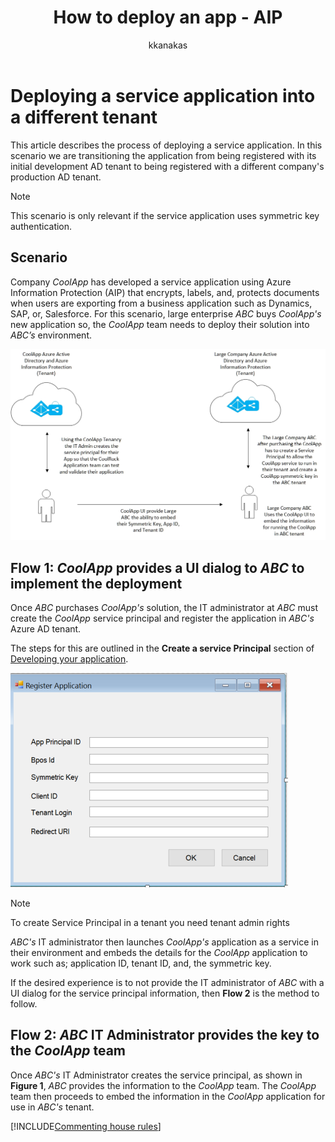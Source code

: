﻿---
# required metadata

title: How to deploy an app - AIP
description: This article describes the process of deploying a service application into a different tenant than the one it was originally developed with.
keywords:
author: kkanakas
ms.author: kartikk
manager: mbaldwin
ms.date: 02/27/2017
ms.topic: article
ms.prod:
ms.service: information-protection
ms.technology: techgroup-identity
ms.assetid: 34dc6d6f-cfe4-4848-9b11-8d90c4b38ef7
# optional metadata

#ROBOTS:
audience: developer
#ms.devlang:
ms.reviewer: kartikk
ms.suite: ems
#ms.tgt_pltfrm:
#ms.custom:

---

# Deploying a service application into a different tenant

This article describes the process of deploying a service application. In this scenario we are transitioning the application from being registered with its initial development AD tenant to being registered with a different company's production AD tenant.

> [!Note]
> This scenario is only relevant if the service application uses symmetric key authentication.

## Scenario
Company *CoolApp* has developed a service application using Azure Information Protection (AIP) that encrypts, labels, and, protects documents when users are exporting from a business application such as Dynamics, SAP, or, Salesforce. For this scenario, large enterprise *ABC* buys *CoolApp's* new application so, the *CoolApp* team needs to deploy their solution into *ABC’s* environment. 

![Sample flow for creating symetric key in a different tenant](../media/develop/service-app-provision.jpg)

## Flow 1: *CoolApp* provides a UI dialog to *ABC* to implement the deployment

Once *ABC* purchases *CoolApp's* solution, the IT administrator at *ABC* must create the *CoolApp* service principal and register the application in *ABC's* Azure AD tenant. 

The steps for this are outlined in the **Create a service Principal** section of [Developing your application](developing-your-application.md).

![UI example for the IT Administrator to input for your application](../media/develop/how-to-deploy-app-UI.png)

> [!Note]
> To create Service Principal in a tenant you need tenant admin rights

*ABC's* IT administrator then launches *CoolApp's* application as a service in their environment and embeds the details for the *CoolApp* application to work such as; application ID, tenant ID, and, the symmetric key.

If the desired experience is to not provide the IT administrator of *ABC* with a UI dialog for the service principal information, then **Flow 2** is the method to follow.

## Flow 2: *ABC* IT Administrator provides the key to the *CoolApp* team

Once *ABC's* IT Administrator creates the service principal, as shown in **Figure 1**, *ABC* provides the information to the *CoolApp* team. The *CoolApp* team then proceeds to embed the information in the *CoolApp* application for use in *ABC's* tenant.

[!INCLUDE[Commenting house rules](../includes/houserules.md)]
